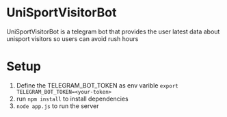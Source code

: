 # UniSportVisitorBot
UniSportVisitorBot is a telegram bot that provides the user latest data about unisport visitors so users can avoid rush hours

# Setup
1. Define the TELEGRAM_BOT_TOKEN as env varible `export TELEGRAM_BOT_TOKEN=<your-token>`
2. run  `npm install` to install dependencies
3. `node app.js` to run the server
